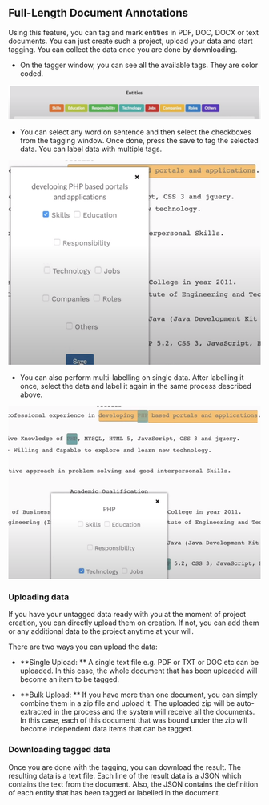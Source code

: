 ## Full-Length Document Annotations

Using this feature, you can tag and mark entities in PDF, DOC, DOCX or text documents. You can just create such a project, upload your data and start tagging. You can collect the data once you are done by downloading.

- On the tagger window, you can see all the available tags. They are color coded.

![text-tags](/docs/assets/text-tags.png)

- You can select any word on sentence and then select the checkboxes from the tagging window. Once done, press the save to tag the selected data. You can label data with multiple tags.

![selecting-tags](/docs/assets/selecting-tags.png)

- You can also perform multi-labelling on single data. After labelling it once, select the data and label it again in the same process described above. 

![tagging-res](/docs/assets/tagging-res.png)

### Uploading data

If you have your untagged data ready with you at the moment of project creation, you can directly upload them on creation. If not, you can add them or any additional data to the project anytime at your will.

There are two ways you can upload the data:

- **Single Upload: ** A single text file e.g. PDF or TXT or DOC etc can be uploaded. In this case, the whole document that has been uploaded will become an item to be tagged.

- **Bulk Upload: ** If you have more than one document, you can simply combine them in a zip file and upload it. The uploaded zip will be auto-extracted in the process and the system will receive all the documents. In this case, each of this document that was bound under the zip will become independent data items that can be tagged.

### Downloading tagged data

Once you are done with the tagging, you can download the result. The resulting data is a text file. Each line of the result data is a JSON which contains the text from the document. Also, the JSON contains the definition of each entity that has been tagged or labelled in the document.
